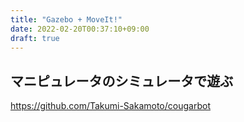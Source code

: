 ```yaml
---
title: "Gazebo + MoveIt!"
date: 2022-02-20T00:37:10+09:00
draft: true
---
```


## マニピュレータのシミュレータで遊ぶ
https://github.com/Takumi-Sakamoto/cougarbot